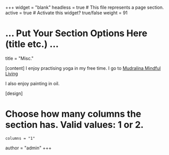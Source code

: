 +++
widget = "blank"
headless = true  # This file represents a page section.
active = true  # Activate this widget? true/false
weight = 91 

# ... Put Your Section Options Here (title etc.) ...
title = "Misc."

[content]
I enjoy practising yoga in my free time. I go to [Mudralina Mindful Living](https://mudralina.com/)

I also enjoy painting in oil.

[design]
  # Choose how many columns the section has. Valid values: 1 or 2.
    columns = "1"
author = "admin"
+++
